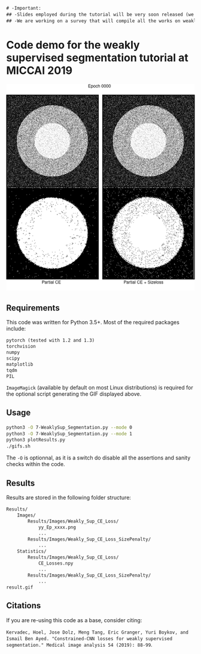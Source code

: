 ```diff
# -Important:
## -Slides employed during the tutorial will be very soon released (we are waiting for permission from authors to share their images)
## -We are working on a survey that will compile all the works on weakly and semi-supervised segmentation with deep models, which will be on arxiv within the next weeks.
```
# Code demo for the weakly supervised segmentation tutorial at MICCAI 2019

![comparison](comparison.gif)

## Requirements
This code was written for Python 3.5+. Most of the required packages include:
```
pytorch (tested with 1.2 and 1.3)
torchvision
numpy
scipy
matplotlib
tqdm
PIL
```
`ImageMagick` (available by default on most Linux distributions) is required for the optional script generating the GIF displayed above.

## Usage
```bash
python3 -O 7-WeaklySup_Segmentation.py --mode 0
python3 -O 7-WeaklySup_Segmentation.py --mode 1
python3 plotResults.py
./gifs.sh
```
The `-O` is optionnal, as it is a switch do disable all the assertions and sanity checks within the code.

## Results
Results are stored in the following folder structure:
```
Results/
    Images/
        Results/Images/Weakly_Sup_CE_Loss/
            yy_Ep_xxxx.png
            ...
        Results/Images/Weakly_Sup_CE_Loss_SizePenalty/
            ...
    Statistics/
        Results/Images/Weakly_Sup_CE_Loss/
            CE_Losses.npy
            ...
        Results/Images/Weakly_Sup_CE_Loss_SizePenalty/
            ...
result.gif
```

## Citations
If you are re-using this code as a base, consider citing:

`Kervadec, Hoel, Jose Dolz, Meng Tang, Eric Granger, Yuri Boykov, and Ismail Ben Ayed. "Constrained-CNN losses for weakly supervised segmentation." Medical image analysis 54 (2019): 88-99`.
